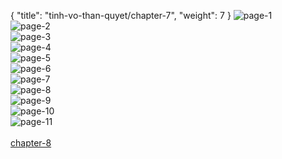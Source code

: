 { "title": "tinh-vo-than-quyet/chapter-7", "weight": 7 }
<img src="tinh-vo-than-quyet_0007_01-9581135274e435ab7b1bc4df4bf7ca67.webp" alt="page-1" origin="https://3.bp.blogspot.com/-y4mF81xbT_0/V48ACFB7dHI/AAAAAAAI1Ik/bcpW6IbjpK4/s0/Tinh-Vo-Than-Quyet-Chapter-7-P-0-1.jpg"><br/>
<img src="tinh-vo-than-quyet_0007_02-d27c9ca8035a9080ca04d27b9178c9ca.webp" alt="page-2" origin="https://3.bp.blogspot.com/-GORE9cNT-rc/V48AE8kN8oI/AAAAAAAI1Io/h4pIX2bmXCA/s0/Tinh-Vo-Than-Quyet-Chapter-7-P-1.jpg"><br/>
<img src="tinh-vo-than-quyet_0007_03-98280179ac368f90a5d9563d557ca7a4.webp" alt="page-3" origin="https://3.bp.blogspot.com/-aO1RvdqF5D0/V48AHeYXODI/AAAAAAAI1Is/UXmIFa3Upf4/s0/Tinh-Vo-Than-Quyet-Chapter-7-P-2.jpg"><br/>
<img src="tinh-vo-than-quyet_0007_04-7a712309351fb80a0e4a444cdf5cacef.webp" alt="page-4" origin="https://3.bp.blogspot.com/-rter9AddCiE/V48AJ0I7qEI/AAAAAAAI1Iw/jR5UEt5N8nc/s0/Tinh-Vo-Than-Quyet-Chapter-7-P-3.jpg"><br/>
<img src="tinh-vo-than-quyet_0007_05-13d7c45ac32ff25f8e6f7e7b7d428afc.webp" alt="page-5" origin="https://3.bp.blogspot.com/-R2JndYVz5SU/V48AOAb56rI/AAAAAAAI1I0/mXgwxOdgrfw/s0/Tinh-Vo-Than-Quyet-Chapter-7-P-4.jpg"><br/>
<img src="tinh-vo-than-quyet_0007_06-3e47ed8cfeb9330bfbf2b77fbd4bd119.webp" alt="page-6" origin="https://3.bp.blogspot.com/-QGEnBNm-wFA/V48AQwD5-NI/AAAAAAAI1I4/wIYD4RQLItc/s0/Tinh-Vo-Than-Quyet-Chapter-7-P-5.jpg"><br/>
<img src="tinh-vo-than-quyet_0007_07-affe3c7c35c63618adc564736b6f6490.webp" alt="page-7" origin="https://3.bp.blogspot.com/-D97_B20Bk0o/V48AS3jgT7I/AAAAAAAI1I8/gCHLqR63xlw/s0/Tinh-Vo-Than-Quyet-Chapter-7-P-6.jpg"><br/>
<img src="tinh-vo-than-quyet_0007_08-bd6a9d76a697acc77e30f590c0b38a8a.webp" alt="page-8" origin="https://3.bp.blogspot.com/-Yj5yJ0_WaWA/V48AVWVbtDI/AAAAAAAI1JA/Ls0CSxzqecw/s0/Tinh-Vo-Than-Quyet-Chapter-7-P-7.jpg"><br/>
<img src="tinh-vo-than-quyet_0007_09-50adfde4ff99c6b03eb45177ffa16f29.webp" alt="page-9" origin="https://3.bp.blogspot.com/-M3bSgC4yD0Q/V48AZYBS-FI/AAAAAAAI1JE/urpoJzaRIKw/s0/Tinh-Vo-Than-Quyet-Chapter-7-P-8.jpg"><br/>
<img src="tinh-vo-than-quyet_0007_10-e9fdc8db8991e76780eb000a80172de7.webp" alt="page-10" origin="https://3.bp.blogspot.com/-zCPRMmfE6f4/V48AbhTybJI/AAAAAAAI1JI/5LhGmfSjU7c/s0/Tinh-Vo-Than-Quyet-Chapter-7-P-9.jpg"><br/>
<img src="tinh-vo-than-quyet_0007_11-f995d691e7f040c92460276e08d6e441.webp" alt="page-11" origin="https://3.bp.blogspot.com/-nvfvQwapNyI/V48AfzNymGI/AAAAAAAI1JQ/B3_SK900SPo/s0/Tinh-Vo-Than-Quyet-Chapter-7-P-10.jpg"><br/>
<br/><a class="nextchap" href="/tinh-vo-than-quyet/chapter-8">chapter-8</a>
